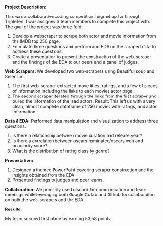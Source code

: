 <b> Project Description: </b>

This was a collaborative coding competition I signed up for through TripleTen. I was assigned 3 team members to complete this project with. The goal of the project was three-fold:

1. Develop a webscraper to scrape both actor and movie information from the IMDB top 250 page.
2. Formulate three questions and perform and EDA on the scraped data to address these questions.
3. Create a presentation to present the construction of the web-scraper and the findings of the EDA to our peers and a panel of judges.



<b>Web Scrapers:</b> We developed two web-scrapers using Beautiful soup and Selenium. 
1. The first web-scraper extracted move titles, ratings, and a few of pieces of information including the links to each movies actor page.
2. The second scraper iterated through the links from the first scraper and pulled the information of the lead actors.
Result: This left us with a very clean, almost complete dataframe of 250 movies with ratings, and actor information.


<b>Data & EDA:</b> Performed data manipulation and visualization to address three questions.
1. Is there a relationship between movie duration and release year?
2. Is there a correlation between oscars nominated/oscars won and popularity score?
3. What is the distribution of rating class by genre?


<b> Presentation:</b>
1. Designed a themed PowerPoint covering scraper construction and the insights obtained from the EDA.
2. Presented findings to judges and peer teams.

<b>Collaboration:</b> We primarily used discord for communcation and team meetings while leveraging both Google Collab and Github for collaboration on both the web-scrapers and the EDA.

<b>Results:</b>

My team secured first place by earning 53/58 points.
